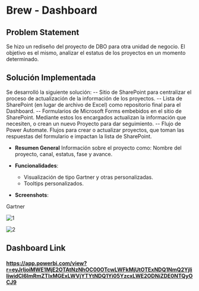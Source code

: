 # Brew - Dashboard

## Problem Statement

Se hizo un rediseño del proyecto de DBO para otra unidad de negocio. El objetivo es el mismo, analizar el estatus de los proyectos en un momento determinado.

## Solución Implementada

Se desarrolló la siguiente solución:
-- Sitio de SharePoint para centralizar el proceso de actualización de la información de los proyectos.
-- Lista de SharePoint (en lugar de archivo de Excel) como repositorio final para el Dashboard.
-- Formularios de Microsoft Forms embebidos en el sitio de SharePoint. Mediante estos los encargados actualizan la información que necesiten, o crean un nuevo Proyecto para dar seguimiento.
-- Flujo de Power Automate. Flujos para crear o actualizar proyectos, que toman las respuestas del formulario e impactan la lista de SharePoint.


- **Resumen General**
Información sobre el proyecto como: Nombre del proyecto, canal, estatus, fase y avance.

- **Funcionalidades**: 
  - Visualización de tipo Gartner y otras personalizadas.
  - Tooltips personalizados.

- **Screenshots**:  
  

Gartner

![1](https://github.com/user-attachments/assets/c52507be-8be1-4321-87c5-2b534f754d34)

![2](https://github.com/user-attachments/assets/ca2fd68a-56e8-4f38-b61b-3b3fb8c37268)

## Dashboard Link
#### https://app.powerbi.com/view?r=eyJrIjoiMWE1MjE2OTAtNzNhOC00OTcwLWFkMjUtOTExNDQ1NmQ2YjliIiwidCI6ImRmZTIxMGExLWVjYTYtNDQ1Yi05YzcxLWE2ODNiZDE0NTQyOCJ9
